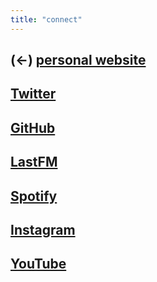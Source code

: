 ```yaml
---
title: "connect"
---
```


## (←) [personal website](https://www.kitia.net)

## [Twitter](https://twitter.com/benkitia)

## [GitHub](https://github.com/benkitia)

## [LastFM](https://www.last.fm/user/benkitia)

## [Spotify](https://open.spotify.com/user/kansg77nxd40s0m3a6kteqb3o?si=49baabc1b07c4450)

## [Instagram](https://instagram.com/benkitia)

## [YouTube](https://www.youtube.com/@benkitia)
